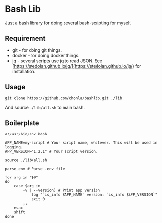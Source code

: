 # Bash Lib

Just a bash library for doing several bash-scripting for myself.

## Requirement

* git - for doing git things.
* docker - for doing docker things.
* jq - several scripts use jq to read JSON. See [https://stedolan.github.io/jq/](https://stedolan.github.io/jq/) for installation.
  

## Usage

```
git clone https://github.com/chonla/bashlib.git ./lib
```

And source `./lib/all.sh` to main bash.

## Boilerplate

```
#!/usr/bin/env bash

APP_NAME=my-script # Your script name, whatever. This will be used in logging.
APP_VERSION="1.2.1" # Your script version.

source ./lib/all.sh

parse_env # Parse .env file

for arg in "$@"
do
    case $arg in
        -v | --version) # Print app version
            log "`is_info $APP_NAME` version: `is_info $APP_VERSION`"
            exit 0
        ;;
    esac
    shift
done

```

